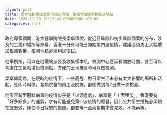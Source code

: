 ```yaml
---
layout: post
title: 梁卓偉指第四波疫情或已開始　建議增加檢測數量及地點
date: 2020-11-20 13:12:45.000000000 +08:00
categories: rthk
---
```


政府專家顧問、港大醫學院院長梁卓偉說，從近日確診和初步確診個案的分布，涉及的工種和場所等來看，香港十分有可能已開始第四波疫情，建議必須馬上大幅增加檢測數量，檢測地點必須利民便民。

他舉例指，可以在地鐵站派發及收集樣本瓶，檢測中心應延長開放時間，甚至可以考慮在加氣站增設檢測點，方便的士司機隨時可以做檢測。

梁卓偉認為，在現時的疫情下，一些高危、對日常生活未必有太大影響的場所和活動，應即時叫停，各類院舍的員工及院友，都應做到每7日做一次檢測。

他形容新型冠狀病毒的疫情似乎是「火頭處處」，病毒是「十面埋伏」，香港要有「好多好多」的運氣，才有可能避免第四波疫情的爆發，因此公共衞生措施必須現在就去做，即使今日採取的措施，都要等一至兩星期才會見效，不能再等。
